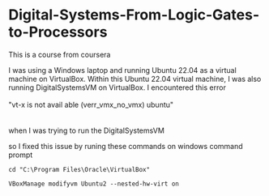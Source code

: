 # Digital-Systems-From-Logic-Gates-to-Processors
This is a course from coursera


 I was using a Windows laptop and running Ubuntu 22.04 as a virtual machine on VirtualBox. Within this Ubuntu 22.04 virtual machine, I was also running DigitalSystemsVM on VirtualBox.
 I encountered this error 
 <br>
 <br>
 "vt-x is not avail able (verr_vmx_no_vmx) ubuntu"   
 <br>
 <br>
 when I was trying to run the DigitalSystemsVM

so I fixed this issue by runing these commands on windows command prompt

```
cd "C:\Program Files\Oracle\VirtualBox"

VBoxManage modifyvm Ubuntu2 --nested-hw-virt on
```
